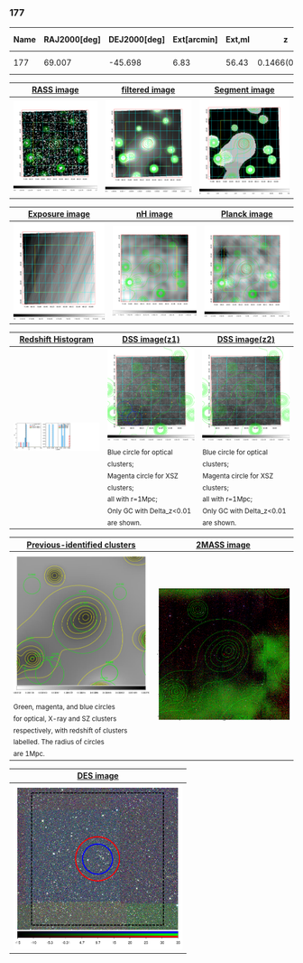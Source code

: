 <div STYLE="page-break-after: always;"></div>

### 177

|Name|RAJ2000[deg]|DEJ2000[deg] |Ext[arcmin]| Ext,ml | z | z_src| C|GC(XSZ,Delta_z<0.01)| GC(OPT,Delta_z<0.01)|GC| R_sig[arcmin] | R500[arcmin] | R500[Mpc]| CRsig[c/s] | CR500[c/s] |L500[1E44 erg/s]|F500[1E-12 erg/s/cm^2]| M500[1E14 Msun]|Tx[keV]|Cnt_sig|Beta|Rc[arcmin]|Comment|Alias|
|---|---|---|---|---|---|------|---|--------|---------|----------|---|---|---|---|---|---|---|---|---|---|---|---|---|---|
|177| 69.007| -45.698| 6.83| 56.43| 0.1466(0.007)| z1,| G| -| -| N, W| 10.262| 5.846| 0.900| 0.113(0.028)| 0.105(0.026)| 1.253(0.286)| 2.165(0.493)| 2.39(0.27)| 3.84(0.27)| 78.9| 0.879(-0.138+0.087)| 7.059(-1.229+0.948)| -| t339|

|[RASS image](../image/177/177_img.pdf)|[filtered image](../image/177/177_fil.pdf)|[Segment image](../image/177/177_seg.pdf)|
|-------------------|--------------------|-------------------|
| <img src="../image/177/177_img.png" width="300">  | <img src="../image/177/177_fil.png" width="300">   | <img src="../image/177/177_seg.png" width="300">  |

|[Exposure image](../image/177/177_mex.pdf)| [nH image](../image/177/177_nh.pdf)| [Planck image](../image/177/177_p.pdf)|
|-------------------|--------------------|-------------------|
|<img src="../image/177/177_mex.png" width="300">   | <img src="../image/177/177_nh.png" width="300">    | <img src="../image/177/177_p.png" width="300"> |

|[Redshift Histogram](../image/177/177_zg.pdf) | [DSS image(z1)](../image/177/177_dss_z1.pdf)      |  [DSS image(z2)](../image/177/177_dss_z2.pdf)    |
|-------------------|--------------------|-------------------|
|<img src="../image/177/177_zg.png" width="300"> |<img src="../image/177/177_dss_z1.png" width="300"> <sub><br>Blue circle for optical clusters; <br>Magenta circle for XSZ clusters; <br>all with r=1Mpc; <br>Only GC with Delta_z<0.01 are shown. </sub>| <img src="../image/177/177_dss_z2.png" width="300"><sub><br>Blue circle for optical clusters; <br>Magenta circle for XSZ clusters; <br>all with r=1Mpc; <br>Only GC with Delta_z<0.01 are shown. </sub> |

|[Previous-identified clusters](../image/177/177_gc.pdf) | [2MASS image](../image/177/177_2mass.pdf)      |
|-------------------|-------------------|
|<img src=../image/177/177_gc.png width="300"> <br><sub>Green, magenta, and blue circles <br>for optical, X-ray and SZ clusters <br>respectively, with redshift of clusters <br>labelled. The radius of circles <br>are 1Mpc.</sub>|<img src="../image/177/177_2mass.png" width="300">  |

|[DES image](../image/177/177_des.pdf)   |
|-------------------|
| <img src="../image/177/177_des.png" width="300">  |
